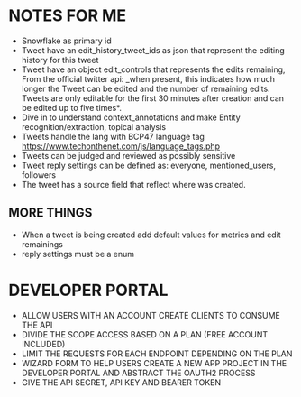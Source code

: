 # NOTES FOR ME

-   Snowflake as primary id
-   Tweet have an edit_history_tweet_ids as json that represent the editing history for this tweet
-   Tweet have an object edit_controls that represents the edits remaining, From the official twitter api: \_when present, this indicates how much longer the Tweet can be edited and the number of remaining edits. Tweets are only editable for the first 30 minutes after creation and can be edited up to five times\*.
-   Dive in to understand context_annotations and make Entity recognition/extraction, topical analysis
-   Tweets handle the lang with BCP47 language tag https://www.techonthenet.com/js/language_tags.php
-   Tweets can be judged and reviewed as possibly sensitive
-   Tweet reply settings can be defined as: everyone, mentioned_users, followers
-   The tweet has a source field that reflect where was created.

## MORE THINGS

-   When a tweet is being created add default values for metrics and edit remainings
-   reply settings must be a enum

# DEVELOPER PORTAL

-   ALLOW USERS WITH AN ACCOUNT CREATE CLIENTS TO CONSUME THE API
-   DIVIDE THE SCOPE ACCESS BASED ON A PLAN (FREE ACCOUNT INCLUDED)
-   LIMIT THE REQUESTS FOR EACH ENDPOINT DEPENDING ON THE PLAN
-   WIZARD FORM TO HELP USERS CREATE A NEW APP PROJECT IN THE DEVELOPER PORTAL AND ABSTRACT THE OAUTH2 PROCESS
-   GIVE THE API SECRET, API KEY AND BEARER TOKEN
